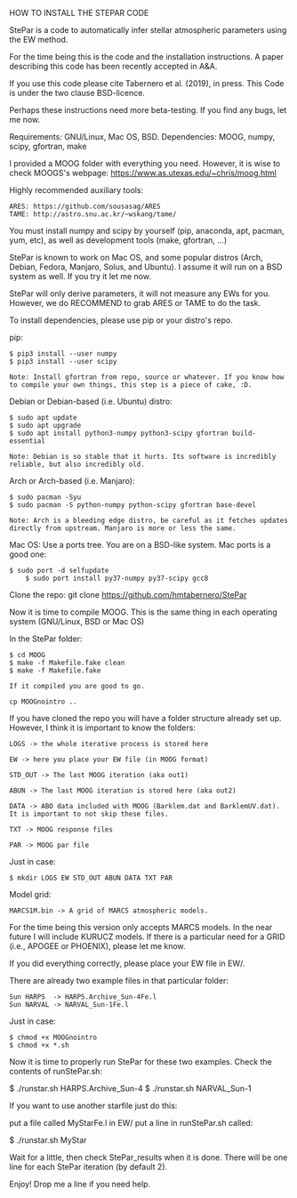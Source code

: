 
HOW TO INSTALL THE STEPAR CODE

StePar is a code to automatically infer stellar atmospheric parameters using the EW method.

For the time being this is the code and the installation instructions. A paper describing this code has been recently accepted in A&A. 

If you use this code please cite Tabernero et al. (2019), in press. This Code is under the two clause BSD-licence.

Perhaps these instructions need more beta-testing. If you find any bugs, let me now.

Requirements: GNU/Linux, Mac OS, BSD.
Dependencies: MOOG, numpy, scipy, gfortran, make

I provided a MOOG folder with everything you need. However, it is wise to check MOOGS's webpage: https://www.as.utexas.edu/~chris/moog.html

Highly recommended auxiliary tools:

	ARES: https://github.com/sousasag/ARES 
	TAME: http://astro.snu.ac.kr/~wskang/tame/

You must install numpy and scipy by yourself (pip, anaconda, apt, pacman, yum, etc), as well as development tools (make, gfortran, ...)

StePar is known to work on Mac OS, and some popular distros (Arch, Debian, Fedora, Manjaro, Solus, and Ubuntu). I assume it will run on a BSD system as well. If you try it let me now.

StePar will only derive parameters, it will not measure any EWs for you. However, we do RECOMMEND to grab ARES or TAME to do the task. 

To install dependencies, please use pip or your distro's repo.

pip:

	$ pip3 install --user numpy
	$ pip3 install --user scipy
	
	Note: Install gfortran from repo, source or whatever. If you know how to compile your own things, this step is a piece of cake, :D.

Debian or Debian-based (i.e. Ubuntu) distro:

	$ sudo apt update
	$ sudo apt upgrade
	$ sudo apt install python3-numpy python3-scipy gfortran build-essential

	Note: Debian is so stable that it hurts. Its software is incredibly reliable, but also incredibly old.
	
Arch or Arch-based (i.e. Manjaro):

	$ sudo pacman -Syu
	$ sudo pacman -S python-numpy python-scipy gfortran base-devel

	Note: Arch is a bleeding edge distro, be careful as it fetches updates directly from upstream. Manjaro is more or less the same.  

Mac OS:
	Use a ports tree. You are on a BSD-like system. Mac ports is a good one:

	$ sudo port -d selfupdate
        $ sudo port install py37-numpy py37-scipy gcc8

Clone the repo:
	git clone https://github.com/hmtabernero/StePar

Now it is time to compile MOOG. This is the same thing in each operating system (GNU/Linux, BSD or Mac OS)

In the StePar folder: 

	$ cd MOOG
	$ make -f Makefile.fake clean
	$ make -f Makefile.fake

	If it compiled you are good to go.

	cp MOOGnointro ..

If you have cloned the repo you will have a folder structure already set up. However, I think it is important to know the folders:

	LOGS -> the whole iterative process is stored here
 	
	EW -> here you place your EW file (in MOOG format)
	
	STD_OUT -> The last MOOG iteration (aka out1)
	
	ABUN -> The last MOOG iteration is stored here (aka out2)

	DATA -> ABO data included with MOOG (Barklem.dat and BarklemUV.dat). It is important to not skip these files.

	TXT -> MOOG response files

	PAR -> MOOG par file
	
Just in case:
	
	$ mkdir LOGS EW STD_OUT ABUN DATA TXT PAR

Model grid:
	
	MARCS1M.bin -> A grid of MARCS atmospheric models. 
	
For the time being this version only accepts MARCS models. In the near future I will include KURUCZ models. If there is a particular need for a GRID (i.e., APOGEE or PHOENIX), please let me know.

If you did everything correctly, please place your EW file in EW/.  

There are already two example files in that particular folder: 

	Sun HARPS  -> HARPS.Archive_Sun-4Fe.l
	Sun NARVAL -> NARVAL_Sun-1Fe.l

Just in case:

	$ chmod +x MOOGnointro
	$ chmod +x *.sh

Now it is time to properly run StePar for these two examples. Check the contents of runStePar.sh:

$ ./runstar.sh HARPS.Archive_Sun-4
$ ./runstar.sh NARVAL_Sun-1

If you want to use another starfile just do this:

put a file called MyStarFe.l  in EW/
put a line in runStePar.sh called:

$ ./runstar.sh MyStar

Wait for a little, then check StePar_results when it is done. There will be one line for each StePar iteration (by default 2).

Enjoy! Drop me a line if you need help.

